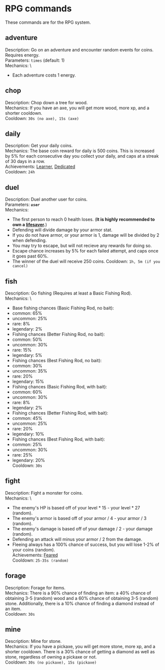 # RPG commands
These commands are for the RPG system.

## adventure
Description: Go on an adventure and encounter random events for coins. Requires energy. \
Parameters: `times` (default: 1) \
Mechanics: \
- Each adventure costs 1 energy.

## chop
Description: Chop down a tree for wood. \
Mechanics: If you have an axe, you will get more wood, more xp, and a shorter cooldown. \
Cooldown: `30s (no axe), 15s (axe)`

## daily
Description: Get your daily coins. \
Mechanics: The base coin reward for daily is 500 coins. This is increased by 5% for each consecutive day you collect your daily, and caps at a streak of 30 days in a row. \
Achievements: [Learner](/achievements?id=it-begins), [Dedicated](/achievements?id=dedicated) \
Cooldown: `24h`

## duel
Description: Duel another user for coins. \
Parameters: ***`user`*** \
Mechanics:
- The first person to reach 0 health loses. (**It is highly recommended to own a [lifesaver](/docs/items/).**)
- Defending will divide damage by your armor stat.
- If you do not have armor, or your armor is 1, damage will be divided by 2 when defending.
- You may try to escape, but will not recieve any rewards for doing so.
- Escape chance increases by 5% for each failed attempt, and caps once it goes past 60%.
- The winner of the duel will receive 250 coins.
Cooldown: `1h, 5m (if you cancel)`

## fish
Description: Go fishing (Requires at least a Basic Fishing Rod). \
Mechanics: \
- Base fishing chances (Basic Fishing Rod, no bait):
 - common: 65%
 - uncommon: 25%
 - rare: 8%
 - legendary: 2%
- Fishing chances (Better Fishing Rod, no bait):
 - common: 50%
 - uncommon: 30%
 - rare: 15%
 - legendary: 5%
- Fishing chances (Best Fishing Rod, no bait):
 - common: 30%
 - uncommon: 35%
 - rare: 20%
 - legendary: 15%
- Fishing chances (Basic Fishing Rod, with bait):
 - common: 60%
 - uncommon: 30%
 - rare: 8%
 - legendary: 2%
- Fishing chances (Better Fishing Rod, with bait):
 - common: 45%
 - uncommon: 25%
 - rare: 20%
 - legendary: 10%
- Fishing chances (Best Fishing Rod, with bait):
 - common: 25%
 - uncommon: 30%
 - rare: 25%
 - legendary: 20% \
Cooldown: `30s`

## fight
Description: Fight a monster for coins. \
Mechanics: \
- The enemy's HP is based off of your level * 15 - your level * 27 (random).
- The enemy's armor is based off of your armor / 4 - your armor / 3 (random).
- The enemy's damage is based off of your damage / 2 - your damage (random).
- Defending an attack will minus your armor / 2 from the damage.
- Fleeing always has a 100% chance of success, but you will lose 1-2% of your coins (random). \
Achievements: [Feared](/achievements?id=feared) \
Cooldown: `25-35s (random)`

## forage
Description: Forage for items. \
Mechanics: There is a 90% chance of finding an item: a 40% chance of obtaining 3-5 (random) wood and a 60% chance of obtaining 3-5 (random) stone. Additionally, there is a 10% chance of finding a diamond instead of an item. \
Cooldown: `30s`

## mine
Description: Mine for stone. \
Mechanics: If you have a pickaxe, you will get more stone, more xp, and a shorter cooldown. There is a 30% chance of getting a diamond as well as stone, regardless of owning a pickaxe or not.\
Cooldown: `30s (no pickaxe), 15s (pickaxe)`